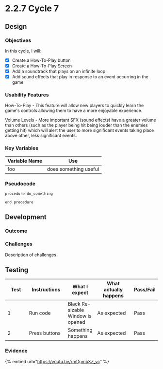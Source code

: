 # 2.2.7 Cycle 7

## Design

### Objectives

In this cycle, I will:

* [x] Create a How-To-Play button
* [x] Create a How-To-Play Screen
* [x] Add a soundtrack that plays on an infinite loop
* [x] Add sound effects that play in response to an event occurring in the game

### Usability Features

How-To-Play - This feature will allow new players to quickly learn the game's controls allowing them to have a more enjoyable experience.

Volume Levels - More important SFX (sound effects) have a greater volume than others (such as the player being hit being louder than the enemies getting hit) which will alert the user to more significant events taking place above other, less significant events.

### Key Variables

| Variable Name | Use                   |
| ------------- | --------------------- |
| foo           | does something useful |

### Pseudocode

```
procedure do_something
    
end procedure
```

## Development

### Outcome

### Challenges

Description of challenges

## Testing

<table><thead><tr><th width="90">Test</th><th width="141">Instructions</th><th>What I expect</th><th width="163">What actually happens</th><th>Pass/Fail</th></tr></thead><tbody><tr><td>1</td><td>Run code</td><td>Black Re-sizable Window is opened</td><td>As expected</td><td>Pass</td></tr><tr><td>2</td><td>Press buttons</td><td>Something happens</td><td>As expected</td><td>Pass</td></tr></tbody></table>

### Evidence

{% embed url="https://youtu.be/rmDgmbXZ_yc" %}
